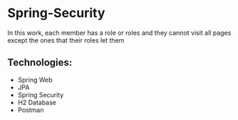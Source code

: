# Spring-Security

<p>In this work, each member has a role or roles and they cannot visit all pages except the ones that their roles let them</p>

## Technologies:
- Spring Web
- JPA
- Spring Security
- H2 Database
- Postman
